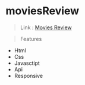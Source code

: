 # moviesReview
> Link : <a href="https://devoahmedismail.github.io/moviesReview/index.html" target="_blank">Movies Review</a>

> Features
* Html
* Css
* Javasctipt
* Api
* Responsive
